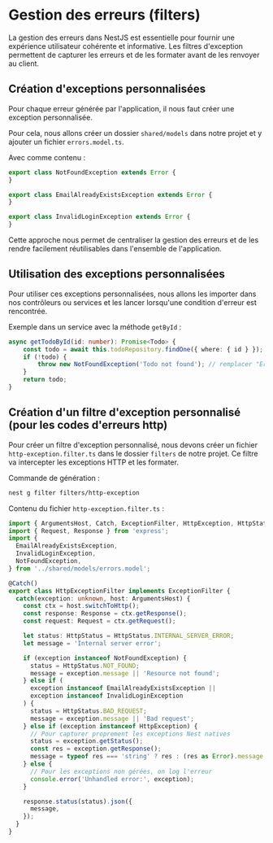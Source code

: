 # Gestion des erreurs (filters)

La gestion des erreurs dans NestJS est essentielle pour fournir une expérience utilisateur cohérente et informative. Les
filtres d'exception permettent de capturer les erreurs et de les formater avant de les renvoyer au client.

## Création d'exceptions personnalisées

Pour chaque erreur générée par l'application, il nous faut créer une exception personnalisée.

Pour cela, nous allons créer un dossier `shared/models` dans notre projet et y ajouter un fichier `errors.model.ts`.

Avec comme contenu :

```typescript
export class NotFoundException extends Error {
}

export class EmailAlreadyExistsException extends Error {
}

export class InvalidLoginException extends Error {
}
```

Cette approche nous permet de centraliser la gestion des erreurs et de les rendre facilement réutilisables dans
l'ensemble de l'application.

## Utilisation des exceptions personnalisées
Pour utiliser ces exceptions personnalisées, nous allons les importer dans nos contrôleurs ou services et les lancer lorsqu'une condition d'erreur est rencontrée.

Exemple dans un service avec la méthode `getById` :

```typescript
async getTodoById(id: number): Promise<Todo> {
    const todo = await this.todoRepository.findOne({ where: { id } });
    if (!todo) {
        throw new NotFoundException('Todo not found'); // remplacer "Error" par notre exception personnalisée "NotFoundException"
    }
    return todo;
}
```

## Création d'un filtre d'exception personnalisé (pour les codes d'erreurs http)

Pour créer un filtre d'exception personnalisé, nous devons créer un fichier `http-exception.filter.ts` dans le dossier
`filters` de notre projet. Ce filtre va intercepter les exceptions HTTP et les formater.

Commande de génération :

```bash
nest g filter filters/http-exception
```

Contenu du fichier `http-exception.filter.ts` :

```typescript
import { ArgumentsHost, Catch, ExceptionFilter, HttpException, HttpStatus } from '@nestjs/common';
import { Request, Response } from 'express';
import {
  EmailAlreadyExistsException,
  InvalidLoginException,
  NotFoundException,
} from '../shared/models/errors.model';

@Catch()
export class HttpExceptionFilter implements ExceptionFilter {
  catch(exception: unknown, host: ArgumentsHost) {
    const ctx = host.switchToHttp();
    const response: Response = ctx.getResponse();
    const request: Request = ctx.getRequest();

    let status: HttpStatus = HttpStatus.INTERNAL_SERVER_ERROR;
    let message = 'Internal server error';

    if (exception instanceof NotFoundException) {
      status = HttpStatus.NOT_FOUND;
      message = exception.message || 'Resource not found';
    } else if (
      exception instanceof EmailAlreadyExistsException ||
      exception instanceof InvalidLoginException
    ) {
      status = HttpStatus.BAD_REQUEST;
      message = exception.message || 'Bad request';
    } else if (exception instanceof HttpException) {
      // Pour capturer proprement les exceptions Nest natives
      status = exception.getStatus();
      const res = exception.getResponse();
      message = typeof res === 'string' ? res : (res as Error).message || message;
    } else {
      // Pour les exceptions non gérées, on log l'erreur
      console.error('Unhandled error:', exception);
    }

    response.status(status).json({
      message,
    });
  }
}
```